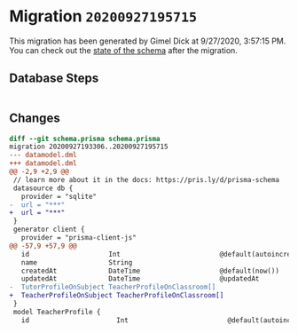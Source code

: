 # Migration `20200927195715`

This migration has been generated by Gimel Dick at 9/27/2020, 3:57:15 PM.
You can check out the [state of the schema](./schema.prisma) after the migration.

## Database Steps

```sql

```

## Changes

```diff
diff --git schema.prisma schema.prisma
migration 20200927193306..20200927195715
--- datamodel.dml
+++ datamodel.dml
@@ -2,9 +2,9 @@
 // learn more about it in the docs: https://pris.ly/d/prisma-schema
 datasource db {
   provider = "sqlite"
-  url = "***"
+  url = "***"
 }
 generator client {
   provider = "prisma-client-js"
@@ -57,9 +57,9 @@
   id                    Int                         @default(autoincrement()) @id
   name                  String
   createdAt             DateTime                    @default(now())
   updatedAt             DateTime                    @updatedAt
-  TutorProfileOnSubject TeacherProfileOnClassroom[]
+  TeacherProfileOnSubject TeacherProfileOnClassroom[]
 }
 model TeacherProfile {
   id                      Int                         @default(autoincrement()) @id
```


